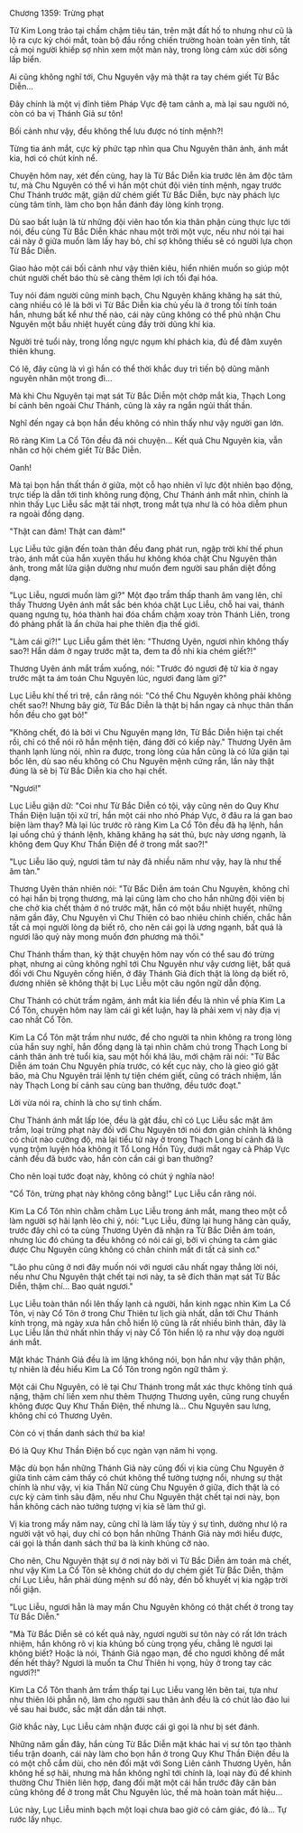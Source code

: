 




Chương 1359: Trừng phạt


Tử Kim Long trảo tại chầm chậm tiêu tán, trên mặt đất hố to nhưng như cũ là lộ ra cực kỳ chói mắt, toàn bộ đầu rồng chiến trường hoàn toàn yên tĩnh, tất cả mọi người khiếp sợ nhìn xem một màn này, trong lòng cảm xúc dời sông lấp biển.

Ai cũng không nghĩ tới, Chu Nguyên vậy mà thật ra tay chém giết Từ Bắc Diễn...

Đây chính là một vị đỉnh tiêm Pháp Vực đệ tam cảnh a, mà lại sau người nó, còn có ba vị Thánh Giả sư tôn!

Bối cảnh như vậy, đều không thể lưu được nó tính mệnh?!

Từng tia ánh mắt, cực kỳ phức tạp nhìn qua Chu Nguyên thân ảnh, ánh mắt kia, hơi có chút kính nể.

Chuyện hôm nay, xét đến cùng, hay là Từ Bắc Diễn kia trước lên âm độc tâm tư, mà Chu Nguyên có thể vì hắn một chút đội viên tính mệnh, ngay trước Chư Thánh trước mặt, giận dữ chém giết Từ Bắc Diễn, bực này phách lực cùng tâm tính, làm cho bọn hắn đánh đáy lòng kính trọng.

Dù sao bất luận là từ những đội viên hao tổn kia thân phận cùng thực lực tới nói, đều cùng Từ Bắc Diễn khác nhau một trời một vực, nếu như nói tại hai cái này ở giữa muốn làm lấy hay bỏ, chỉ sợ không thiếu sẽ có người lựa chọn Từ Bắc Diễn.

Giao hảo một cái bối cảnh như vậy thiên kiêu, hiển nhiên muốn so giúp một chút người chết báo thù sẽ càng thêm lợi ích tối đại hóa.

Tuy nói đám người cũng minh bạch, Chu Nguyên khăng khăng hạ sát thủ, càng nhiều có lẽ là bởi vì Từ Bắc Diễn kia chủ yếu là ở trong tối tính toán hắn, nhưng bất kể như thế nào, cái này cũng không có thể phủ nhận Chu Nguyên một bầu nhiệt huyết cùng đầy trời dũng khí kia.

Người trẻ tuổi này, trong lồng ngực ngụm khí phách kia, đủ để đâm xuyên thiên khung.

Có lẽ, đây cũng là vì gì hắn có thể thời khắc duy trì tiến bộ dũng mãnh nguyên nhân một trong đi...

Mà khi Chu Nguyên tại mạt sát Từ Bắc Diễn một chớp mắt kia, Thạch Long bí cảnh bên ngoài Chư Thánh, cũng là xảy ra ngắn ngủi thất thần.

Nghĩ đến ngay cả bọn hắn đều không có nhìn thấy như vậy người gan lớn.

Rõ ràng Kim La Cổ Tôn đều đã nói chuyện... Kết quả Chu Nguyên kia, vẫn nhân cơ hội chém giết Từ Bắc Diễn.

Oanh!

Mà tại bọn hắn thất thần ở giữa, một cỗ hạo nhiên vĩ lực đột nhiên bạo động, trực tiếp là dẫn tới tinh không rung động, Chư Thánh ánh mắt nhìn, chính là nhìn thấy Lục Liễu sắc mặt tái nhợt, trong mắt tựa như là có hỏa diễm phun ra ngoài đồng dạng.

"Thật can đảm! Thật can đảm!"

Lục Liễu tức giận đến toàn thân đều đang phát run, ngập trời khí thế phun trào, ánh mắt của hắn xuyên thấu hư không khóa chặt Chu Nguyên thân ảnh, trong mắt lửa giận dường như muốn đem người sau phần diệt đồng dạng.

"Lục Liễu, ngươi muốn làm gì?" Một đạo trầm thấp thanh âm vang lên, chỉ thấy Thương Uyên ánh mắt sắc bén khóa chặt Lục Liễu, chỗ hai vai, thánh quang ngưng tụ, hóa thành hai đóa chầm chậm xoay tròn Thánh Liên, trong đó phảng phất là ẩn chứa hai phe thiên địa thế giới.

"Làm cái gì?!" Lục Liễu gầm thét lên: "Thương Uyên, ngươi nhìn không thấy sao?! Hắn dám ở ngay trước mặt ta, đem ta đồ nhi kia chém giết?!"

Thương Uyên ánh mắt trầm xuống, nói: "Trước đó ngươi đệ tử kia ở ngay trước mặt ta ám toán Chu Nguyên lúc, ngươi đang làm gì?"

Lục Liễu khí thế trì trệ, cắn răng nói: "Có thể Chu Nguyên không phải không chết sao?! Nhưng bây giờ, Từ Bắc Diễn là thật bị hắn ngay cả nhục thân thần hồn đều cho gạt bỏ!"

"Không chết, đó là bởi vì Chu Nguyên mạng lớn, Từ Bắc Diễn hiện tại chết rồi, chỉ có thể nói rõ hắn mệnh tiện, đáng đời có kiếp này." Thương Uyên âm thanh lạnh lùng nói, nhìn ra được, trong lòng của hắn cũng là có lửa giận tại bốc lên, dù sao nếu không có Chu Nguyên mệnh cứng rắn, lần này thật đúng là sẽ bị Từ Bắc Diễn kia cho hại chết.

"Ngươi!"

Lục Liễu giận dữ: "Coi như Từ Bắc Diễn có tội, vậy cũng nên do Quy Khư Thần Điện luận tội xử trí, hắn một cái nho nhỏ Pháp Vực, ở đâu ra lá gan bao biện làm thay? Mà lại lúc trước rõ ràng Kim La Cổ Tôn đều đã hạ lệnh, hắn lại uổng chú ý thánh lệnh, khăng khăng hạ sát thủ, bực này ương ngạnh, là không đem Quy Khư Thần Điện để ở trong mắt sao?!"

"Lục Liễu lão quỷ, ngươi tâm tư này đã nhiều năm như vậy, hay là như thế âm tàn."

Thương Uyên thản nhiên nói: "Từ Bắc Diễn ám toán Chu Nguyên, không chỉ có hại hắn bị trọng thương, mà lại cũng làm cho cho hắn những đội viên bị che chở kia chết thảm ở nó trước mặt, hắn có một bầu nhiệt huyết, những năm gần đây, Chu Nguyên vì Chư Thiên có bao nhiêu chinh chiến, chắc hẳn tất cả mọi người lòng dạ biết rõ, cho nên cái gọi là ương ngạnh, bất quá là ngươi lão quỷ này mong muốn đơn phương mà thôi."

Chư Thánh thầm than, kỳ thật chuyện hôm nay vốn có thể sau đó trừng phạt, nhưng ai cũng không nghĩ tới Chu Nguyên như vậy cương liệt, bất quá đối với Chu Nguyên cống hiến, ở đây Thánh Giả đích thật là lòng dạ biết rõ, đương nhiên sẽ không thật bị Lục Liễu một câu ngôn ngữ dẫn động.

Chư Thánh có chút trầm ngâm, ánh mắt kia liền đều là nhìn về phía Kim La Cổ Tôn, chuyện hôm nay làm cái gì kết luận, hay là phải xem vị này địa vị cao nhất Cổ Tôn.

Kim La Cổ Tôn mặt trầm như nước, để cho người ta nhìn không ra trong lòng của hắn suy nghĩ, hắn đồng dạng là tại nhìn chăm chú trong Thạch Long bí cảnh thân ảnh trẻ tuổi kia, sau một hồi khá lâu, mới chậm rãi nói: "Từ Bắc Diễn ám toán Chu Nguyên phía trước, có kết cục này, cho là gieo gió gặt bão, mà Chu Nguyên trái lệnh tự tiện chém giết, cũng có trách nhiệm, lần này Thạch Long bí cảnh sau cùng ban thưởng, đều tước đoạt."

Lời vừa nói ra, chính là cho sự tình chấm.

Chư Thánh ánh mắt lấp lóe, đều là gật đầu, chỉ có Lục Liễu sắc mặt âm trầm, loại trừng phạt này đối với Chu Nguyên tới nói đơn giản chính là không có chút nào cường độ, mà lại tiểu tử này ở trong Thạch Long bí cảnh đã là vụng trộm luyện hóa không ít Tổ Long Hồn Tủy, dưới mắt ngay cả Pháp Vực cảnh đều đã bước vào, hắn còn cần cái gì ban thưởng?

Cho nên loại tước đoạt này, không có chút ý nghĩa nào!

"Cổ Tôn, trừng phạt này không công bằng!" Lục Liễu cắn răng nói.

Kim La Cổ Tôn nhìn chằm chằm Lục Liễu trong ánh mắt, mang theo một cỗ làm người sợ hãi lạnh lẽo chi ý, nói: "Lục Liễu, đừng lại hung hăng càn quấy, trước đây chỉ có ta cùng Thương Uyên đã nhận ra Từ Bắc Diễn ám toán, nhưng lúc đó chúng ta đều không có nói cái gì, bởi vì chúng ta cảm giác được Chu Nguyên cũng không có chân chính mất đi tất cả sinh cơ."

"Lão phu cũng ở nơi đây muốn nói với ngươi câu nhất ngay thẳng lời nói, nếu như Chu Nguyên thật chết tại nơi này, ta sẽ đích thân mạt sát Từ Bắc Diễn, thậm chí... Bao quát ngươi."

Lục Liễu toàn thân nổi lên thấy lạnh cả người, hắn kinh ngạc nhìn Kim La Cổ Tôn, vị này Cổ Tôn ở trong Chư Thiên tư lịch già nhất, dẫn tới Chư Thánh kính trọng, mà ngày xưa hắn chỗ hiển lộ cũng là rất nhiều bình thản, đây là Lục Liễu lần thứ nhất nhìn thấy vị này Cổ Tôn hiển lộ ra như vậy doạ người ánh mắt.

Mặt khác Thánh Giả đều là im lặng không nói, bọn hắn như vậy thân phận, tự nhiên là đều hiểu Kim La Cổ Tôn trong ngôn ngữ thâm ý.

Một cái Chu Nguyên, có lẽ tại Chư Thánh trong mắt xác thực không tính quá nặng, thậm chí liền xem như thêm Thượng Thương uyên, cũng rung chuyển không được Quy Khư Thần Điện, thế nhưng là... Chu Nguyên sau lưng, không chỉ có Thương Uyên.

Còn có vị thần danh sách thứ ba kia!

Đó là Quy Khư Thần Điện bố cục ngàn vạn năm hi vọng.

Mặc dù bọn hắn những Thánh Giả này cũng đối vị kia cùng Chu Nguyên ở giữa tình cảm cảm thấy có chút không thể tưởng tượng nổi, nhưng sự thật chính là như vậy, vị kia Thần Nữ cùng Chu Nguyên ở giữa, đích thật là có cực kỳ cảm tình sâu đậm, nếu như Chu Nguyên thật chết tại nơi này, bọn hắn không cách nào tưởng tượng vị kia sẽ làm thứ gì.

Vị kia trong mấy năm nay, cũng chỉ là làm lấy tùy ý sự tình, dường như lộ ra người vật vô hại, duy chỉ có bọn hắn những Thánh Giả này mới hiểu được, cái gọi là thần danh sách thứ ba là kinh khủng cỡ nào.

Cho nên, Chu Nguyên thật sự ở nơi này bởi vì Từ Bắc Diễn ám toán mà chết, như vậy Kim La Cổ Tôn sẽ không chút do dự chém giết Từ Bắc Diễn, thậm chí Lục Liễu, hắn phải dùng mệnh sư đồ này, đến bổ khuyết vị kia ngập trời nổi giận.

"Lục Liễu, ngươi hẳn là may mắn Chu Nguyên không có thật chết ở trong tay Từ Bắc Diễn."

"Mà Từ Bắc Diễn sẽ có kết quả này, ngươi người sư tôn này có rất lớn trách nhiệm, hắn không rõ vị kia khủng bố cùng trọng yếu, chẳng lẽ ngươi lại không biết? Hoặc là nói, Thánh Giả ngạo mạn, để cho ngươi không để mắt đến hết thảy? Ngươi là muốn ta Chư Thiên hi vọng, hủy ở trong tay các ngươi?!"

Kim La Cổ Tôn thanh âm trầm thấp tại Lục Liễu vang lên bên tai, tựa như như thiên lôi phẫn nộ, làm cho người sau thân ảnh đều là có chút lảo đảo lui về sau hai bước, sắc mặt dần dần tái nhợt.

Giờ khắc này, Lục Liễu cảm nhận được cái gì gọi là như bị sét đánh.

Những năm gần đây, hắn cùng Từ Bắc Diễn mặt khác hai vị sư tôn tạo thành tiểu trận doanh, cái này làm cho bọn hắn ở trong Quy Khư Thần Điện đều là có một chỗ cắm dùi, cho nên đối mặt với Song Liên cảnh Thương Uyên, hắn không hề sợ hãi, nhưng mà hắn không nghĩ tới chính là, loại này đủ để khinh thường Chư Thiên liên hợp, đang đối mặt một cái hắn trước đây căn bản cũng không để ở trong mắt Chu Nguyên lúc, thế mà hoàn toàn mất hiệu...

Lúc này, Lục Liễu minh bạch một loại chưa bao giờ có cảm giác, đó là... Tự rước lấy nhục.




